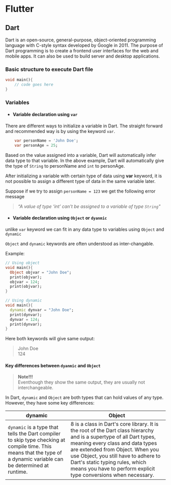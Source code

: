 # Flutter

## Dart

Dart is an open-source, general-purpose, object-oriented programming language with C-style syntax developed by Google in 2011. The purpose of Dart programming is to create a frontend user interfaces for the web and mobile apps. It can also be used to build server and desktop applications.

### Basic structure to execute Dart file

```dart
void main(){
    // code goes here
}
```

### Variables

- #### **Variable declaration using `var`**

There are different ways to initialize a variable in Dart. The straight forward and recommended way is by using the keyword `var`.

```dart
    var personName = 'John Doe';
    var personAge = 25;
```

Based on the value assigned into a variable, Dart will automatically infer data type to that variable. In the above example, Dart will automatically give the type of `String` to personName and `int` to personAge.

After initializing a variable with certain type of data using **var** keyword, it is not possible to assign a different type of data in the same variable later.

Suppose if we try to assign `personName = 123`  we get the following error message

>*“A value of type ‘int’ can’t be assigned to a variable of type `String`"*

- #### **Variable declaration using `Object` or `dyanmic`**

unlike `var` keyword we can fit in any data type to variables using `Object` and `dynamic`

`Object` and `dynamic` keywords are often understood as inter-changable.

Example: 

```dart
// Using object
void main(){
  Object objvar = "John Doe";
  print(objvar);
  objvar = 124;
  print(objvar);
}
```

```dart
// Using dynamic
void main(){
  dynamic dynvar = "John Doe";
  print(dynvar);
  dynvar = 124;
  print(dynvar);
}
```

Here both keywords will give same output:
> John Doe <br> 124

#### Key differences between `dyanmic` and `Object`

>**Note!!!** <br>
Eventhough they show the same output, they are usually not interchangeable.

In Dart, `dynamic` and `Object` are both types that can hold values of any type. However, they have some key differences:

| **dynamic**            | **Object** |
|--------------------|----------------------------|
| `dynamic` is a type that tells the Dart compiler to skip type checking at compile time. This means that the type of a dynamic variable can be determined at runtime. | 8 is a class in Dart's core library. It is the root of the Dart class hierarchy and is a supertype of all Dart types, meaning every class and data types are extended from Object. When you use Object, you still have to adhere to Dart's static typing rules, which means you have to perform explicit type conversions when necessary. |